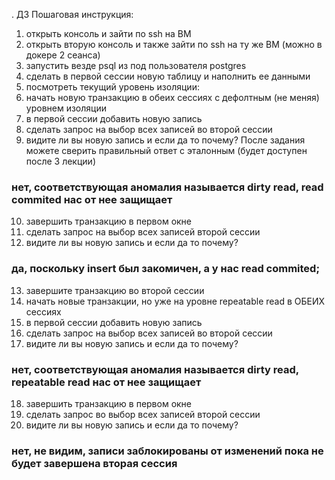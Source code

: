 . ДЗ Пошаговая инструкция:
1. открыть консоль и зайти по ssh на ВМ
2. открыть вторую консоль и также зайти по ssh на ту же ВМ (можно в докере 2 сеанса)
3. запустить везде psql из под пользователя postgres
4. сделать в первой сессии новую таблицу и наполнить ее данными
5. посмотреть текущий уровень изоляции:
6. начать новую транзакцию в обеих сессиях с дефолтным (не меняя) уровнем
   изоляции
7. в первой сессии добавить новую запись
8. сделать запрос на выбор всех записей во второй сессии
9. видите ли вы новую запись и если да то почему? После задания можете сверить
   правильный ответ с эталонным (будет доступен после 3 лекции)

 ###  нет, соответствующая аномалия называется dirty read, read commited нас от нее защищает

10. завершить транзакцию в первом окне
11. сделать запрос на выбор всех записей второй сессии
12. видите ли вы новую запись и если да то почему?

  ###  да, поскольку insert был закомичен, а у нас read commited;

13. завершите транзакцию во второй сессии
14. начать новые транзакции, но уже на уровне repeatable read в ОБЕИХ сессиях
15. в первой сессии добавить новую запись
16. сделать запрос на выбор всех записей во второй сессии
17. видите ли вы новую запись и если да то почему?

  ### нет, соответствующая аномалия называется dirty read, repeatable read нас от нее защищает

18. завершить транзакцию в первом окне
19. сделать запрос во выбор всех записей второй сессии
20. видите ли вы новую запись и если да то почему?

 ###    нет, не видим, записи заблокированы от изменений пока не будет завершена вторая сессия